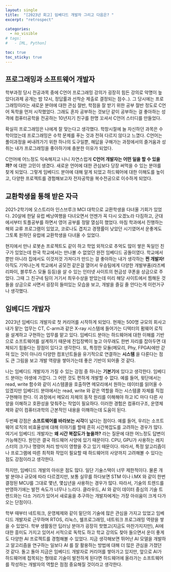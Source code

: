 ```yaml
---
layout: single
title:  "[2023년 회고] 임베디드 개발자 그리고 다음은? "
excerpt: "retrospect"

categories:
  - no_visible
# tags:
#   - [ML, Python]

toc: true
toc_sticky: true
---
```


## 프로그래밍과 소프트웨어 개발자

학부과정 당시 전공과목 중에 C언어 프로그래밍 강의가 굉장히 힘든 강의로 악명이 높았다(과제 공개는 밤 12시, 정답률과 선착순 제출로 결정되는 점수..). 그 당시에는 프로그래밍이라는 새로운 분야에 대한 관심 절반, 학점을 잘 받기 위한 공부 절반 정도로 C언어 독학을 먼저 시작했었다. 그래도 혼자 공부하는 것보단 같이 공부하는 걸 좋아하는 성격에 컴퓨터공학을 전공하는 10년지기 친구를 한명 꼬셔서 C언어 스터디를 만들었다.


확실히 프로그래밍은 나에게 잘 맞는다고 생각했다. 학창시절에 늘 자신하던 과목은 수학이었는데 프로그래밍은 수학 문제를 푸는 것과 전혀 다르지 않다고 느꼈다. C언어는 풀이과정을 써내려가기 위한 하나의 도구일뿐, 해답을 구해가는 과정에서의 즐거움과 성취는 내가 프로그래밍을 좋아하기에 충분한 이유가 되었다.


C언어에 어느정도 익숙해지고 나니 자연스럽게 **C언어 개발자는 어떤 일을 할 수 있을까?** 에 대한 고민이 생겼다. 새로운 언어에 대한 관심보다 당장 써먹을 수 있는 분야를 찾게 되었다. 그렇게 임베디드 분야에 대해 알게 되었고 하드웨어에 대한 이해도를 높이고, 다양한 프로젝트를 경험해보고자 전자공학을 복수전공으로 이수하게 되었다.


## 교환학생을 통해 받은 자극

2021-2학기에 오스트리아 인스브루크 MCI 대학으로 교환학생을 다녀올 기회가 있었다. 20살에 한달 유럽 베낭여행을 다녀오면서 언젠가 꼭 다시 오겠노라 다짐하고, 군대에서부터 토플공부를 하면서 영어 공부를 정말 열심히 했었다. 마침 학과에서 진행하는 해외 교류 프로그램이 있었고, 코로나도 겹치고 경쟁률이 낮았던 시기였어서 운좋게도 그토록 원하던 유럽에 교환학생을 다녀올 수 있었다.


현지에서 만나 로봇손 프로젝트도 같이 하고 학업 외적으로 추억도 많이 쌓은 독일인 친구가 있었는데 한국 학교에서는 만나볼 수 없었던 완전 임베디드 공돌이였다. 학교에서 뿐만 아니라 집에서도 이것저것 가져다가 만드는 걸 좋아하는 내가 생각하는 **찐 개발자!** 아직도 기억나는게 학교에서 공모전 같은걸 열어서 우승팀에게 다양한 개발부품(라즈베리파이, 블루투스 모듈 등등)을 살 수 있는 인터넷 사이트의 현금성 쿠폰을 상금으로 주었다. 그때 그 친구네 팀이 거기서 최우수상을 받았는데 미리 해당 사이트에서 찜해둔 것들을 상금으로 사면서 굉장히 들떠있는 모습을 보고, 개발을 즐길 줄 안다는게 이런거구나 생각했다.


## 임베디드 개발자

2023년 임베디드 개발자로 첫 커리어를 시작하게 되었다. 현재는 500명 규모의 회사고 내가 맡는 업무는 CT, C-arm과 같은 X-ray 시스템에 들어가는 디텍터의 펌웨어 로직을 설계하고 구현하는 업무를 맡고 있다. 임베디드 분야는 하드웨어에 대한 이해를 기반으로 소프트웨어를 설계하기 때문에 진입장벽이 높고 아무래도 한번 자리를 잡아두면 대체되기 힘들다는 장점이 있다고 생각한다. 또, 특정한 모듈(메모리, Phy, FPGA)에만 갇혀 있는 것이 아니라 다양한 컴포넌트들을 유기적으로 연결하는 **시스템** 을 다룬다는 점도 큰 그림을 보고 개발 역량을 쌓아가는데 좋은 기반이 되어줄 것 같다.


나는 임베디드 개발자가 가질 수 있는 강점 중 하나는 **기본기**에 있다고 생각한다. 임베디드 분야는 야생에 가깝다. 그 어떤 것도 편하게 개발할 수 없다. 예를 들어, 윗단에서는 read, write 함수와 같이 시스템콜을 호출하면 메모리에서 원하는 데이터를 읽어올 수 있겠지만 임베디드 분야에서는 read, write 와 같은 역할을 하는 시스템콜 자체를 직접 구현해야 한다. 이 과정에서 메모리 자체의 동작 원리를 이해해야 하고 IC 마다 다른 사양을 이해하고 호환성을 맞춰주는 작업이 필요하다. 이러한 경험은 컴퓨터구조, 운영체제와 같이 컴퓨터과학의 근본적인 내용을 이해하는데 도움이 된다. 


두번째 강점은 **소프트웨어를 바라보는 시각**이 넓다는 점이다. 예를 들어, 우리는 소프트웨어 로직의 비효율성에 대해 이야기를 할때 흔히 시간복잡도를 고려하는 경우가 많다. 여기서 임베디드 개발자는 **왜 시간 복잡도가 높을까?** 라는 질문에 대한 어느정도 답변이 가능해진다. 원인은 결국 하드웨어 사양에 있기 때문이다. CPU, GPU가 사용하는 레지스터의 크기나 명령어 처리 방식이 영향을 주고 있기 때문이다. 따라서, 특정 알고리즘이나 프로그램에 따른 최적화 작업이 필요할 때 하드웨어의 사양까지 고려해볼 수 있다는 점도 강점이라고 생각한다. 


하지만, 임베디드 개발의 아쉬운 점도 많다. 일단 기술스택이 너무 제한적이다. 물론 개발 분야나 규모에 따라 다르겠지만, 보통 실무를 하다보면 STM 이나 i.MX 와 같이 한번 결정된 MCU를 그대로 몇년, 몇십년을 사용하는 경우가 많다. 따라서, 기술의 트렌드를 반영하기에는 발전 속도가 너무나 느리다. 클라우드, AI 와 같이 데이터 중심의 기술 트렌드와는 다소 거리가 있어서 새로움을 추구하는 개발자에게는 가장 아쉬움이 크게 다가오는 단점이다.


학부 때부터 네트워크, 운영체제와 같이 밑단의 기술에 많은 관심을 가지고 있었고 임베디드 개발자로 근무하며 RTOS, 리눅스, 쉘프로그래밍, 네트워크 프로그래밍 역량을 쌓을 수 있었다. 학부 생활동안 딥러닝 분야가 굉장히 핫했고(지금도 마찬가지지만), AI에 대한 흥미도 가지고 있어서 서적으로 독학도 하고 학교 강의도 찾아 들으면서 운이 좋게도 다양한 AI 프로젝트를 경험해볼 수 있었다. 지금 생각해보면 뛰어난 AI 모델을 개발하고 알고리즘을 연구하는 일보다 AI 를 잘 활용하는 방법에 대해 더 많은 관심을 가졌던 것 같다. 돌고 돌아 지금은 임베디드 개발자로 커리어를 쌓아가고 있지만, 앞으로 AI가 하드웨어에 접목되는 형태로 기술이 발전하게 된다면 하드웨어에 올라가는 소프트웨어를 작성하는 개발자의 역할은 점점 중요해질 것이라고 생각한다.
